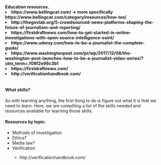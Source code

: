 <h4>Education resources.</h4)
<ul>
  <li>https://www.bellingcat.com/ -> more specifically https://www.bellingcat.com/category/resources/how-tos/</li>
  <li>http://thegovlab.org/5-crowdsourced-news-platforms-shaping-the-future-of-journalism-and-reporting/</li>
  <li>https://firstdraftnews.com/how-to-get-started-in-online-investigations-with-open-source-intelligence-osint/</li>
  <li>https://www.udemy.com/how-to-be-a-journalist-the-complete-guide/</li>
  <li>https://www.washingtonpost.com/pr/wp/2017/12/08/the-washington-post-launches-how-to-be-a-journalist-video-series/?utm_term=.f08f2e98c3b1</li>
  <li>https://firstdraftnews.com/</li>
  <li>http://verificationhandbook.com/</li>
</ul>

<br/>
<h4>What skills?</h4>
As with learning anything, the first thing to do is figure out what it is that we need to learn. Here, we are compliling a list of the skills needed and resources available for learning those skills.
<h4>Resources by topic.</h4>
<ul>
  <li>Methods of investigation</li>
  <li>Ethics?</li> 
  <li>Media law?</li>
  
  <li>Verification</li> 
    <ul>
      <li>http://verificationhandbook.com/</li>
    </ul>
</ul>

